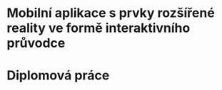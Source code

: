 # Mobilní aplikace s prvky rozšířené reality ve formě interaktivního průvodce <h2>
# Diplomová práce <h3>
  
  
